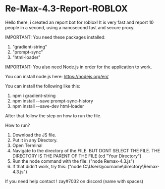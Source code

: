 # Re-Max-4.3-Report-ROBLOX
Hello there, i created an report bot for roblox! It is very fast and report 10 people in a second, using a nanosecond fast and secure proxy.     

IMPORTANT: You need these packages installed: 
1. "gradient-string"
2. "prompt-sync"
3. "html-loader"

IMPORTANT: You also need Node.js in order for the application to work.

You can install node.js here: https://nodejs.org/en/

You can install the following like this:
1. npm i gradient-string
2. npm install --save prompt-sync-history
3. npm install --save-dev html-loader

After that follow the step on how to run the file.

How to run?
1. Download the JS file. 
2. Put it in any Directory.
3. Open Terminal
4. Navigate to the directory of the FILE. BUT DONT SELECT THE FILE. THE DIRECTORY IS THE PARENT OF THE FILE (cd "Your Directory")
5. Run the node command with the file: ("node Remax-4.3.js")
6. If that didn't work, try this: ("node C:\Users\yourname\directory\Remax-4.3.js")

If you need help contact ! zay#7032 on discord (name with spaces)
